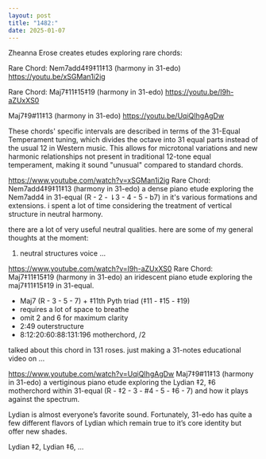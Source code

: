 ```yaml
---
layout: post
title: "1482:"
date: 2025-01-07
---
```


Zheanna Erose creates etudes exploring rare chords:

 Rare Chord: Nem7add4‡9‡11‡13 (harmony in 31-edo) 
https://youtu.be/xSGMan1i2ig

Rare Chord: Maj7‡11‡15‡19 (harmony in 31-edo) 
https://youtu.be/I9h-aZUxXS0

 Maj7‡9#11‡13 (harmony in 31-edo) 
https://youtu.be/UqiQIhgAgDw

These chords' specific intervals are described in terms of the 31-Equal Temperament tuning, which divides the octave into 31 equal parts instead of the usual 12 in Western music. This allows for microtonal variations and new harmonic relationships not present in traditional 12-tone equal temperament, making it sound "unusual" compared to standard chords.

https://www.youtube.com/watch?v=xSGMan1i2ig
Rare Chord: Nem7add4‡9‡11‡13  (harmony in 31-edo)
a dense piano etude exploring the Nem7add4 in 31-equal (R - 2 - ⇂3 - 4 - 5 - b7) in it's various formations and extensions. i spent a lot of time considering the treatment of vertical structure in neutral harmony. 

there are a lot of very useful neutral qualities. here are some of my general thoughts at the moment:

1) neutral structures voice ...

https://www.youtube.com/watch?v=I9h-aZUxXS0
Rare Chord: Maj7‡11‡15‡19 (harmony in 31-edo)
an iridescent piano etude exploring the maj7‡11‡15‡19 in 31-equal. 

- Maj7 (R - 3 - 5 - 7) + ‡11th Pyth triad (‡11 - ‡15 - ‡19)
- requires a lot of space to breathe 
- omit 2 and 6 for maximum clarity
- 2:49 outerstructure
- 8:12:20:60:88:131:196 motherchord, /2

talked about this chord in 131 roses. just making a 31-notes educational video on ...

https://www.youtube.com/watch?v=UqiQIhgAgDw
Maj7‡9#11‡13  (harmony in 31-edo)
a vertiginous piano etude exploring the Lydian ‡2, ‡6 motherchord within 31-equal (R - ‡2 - 3 - #4 - 5 - ‡6 - 7) and how it plays against the spectrum.

Lydian is almost everyone’s favorite sound. Fortunately, 31-edo has quite a few different flavors of Lydian which remain true to it’s core identity but offer new shades.

Lydian ‡2, Lydian  ‡6, ...
